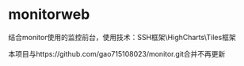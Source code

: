 # monitorweb

结合monitor使用的监控前台，使用技术：SSH框架\HighCharts\Tiles框架

本项目与https://github.com/gao715108023/monitor.git合并不再更新
